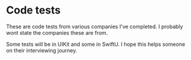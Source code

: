 # Code tests

These are code tests from various companies I've completed.
I probably wont state the companies these are from. 

Some tests will be in UIKit and some in SwiftU. I hope this helps someone on their interviewing journey.

